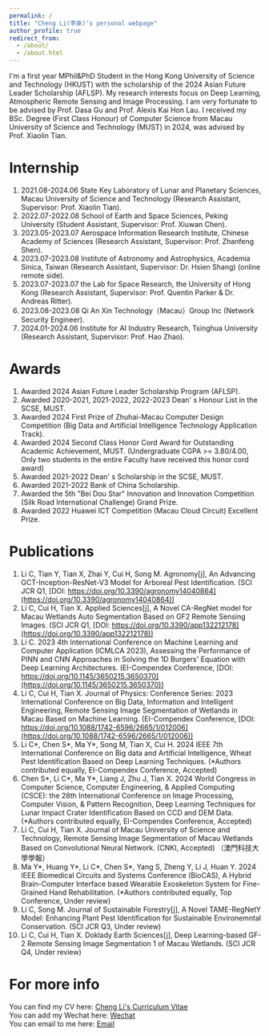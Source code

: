 ```yaml
---
permalink: /
title: "Cheng Li(李承)'s personal webpage"
author_profile: true
redirect_from: 
  - /about/
  - /about.html
---
```


I'm a first year MPhil&PhD Student in the Hong Kong University of Science and Technology (HKUST) with the scholarship of the 2024 Asian Future Leader Scholarship (AFLSP). My research interests focus on Deep Learning, Atmospheric Remote Sensing and Image Processing. I am very fortunate to be advised by Prof. Dasa Gu and Prof. Alexis Kai Hon Lau. I received my BSc. Degree (First Class Honour) of Computer Science from Macau University of Science and Technology (MUST) in 2024, was advised by Prof. Xiaolin Tian.


Internship
======
1. 2021.08-2024.06 State Key Laboratory of Lunar and Planetary Sciences, Macau University of Science and Technology (Research Assistant, Supervisor: Prof. Xiaolin Tian).
2. 2022.07-2022.08 School of Earth and Space Sciences, Peking University (Student Assistant, Supervisor: Prof. Xiuwan Chen).
3. 2023.05-2023.07 Aerospace Information Research Institute, Chinese Academy of Sciences (Research Assistant, Supervisor: Prof. Zhanfeng Shen).
4. 2023.07-2023.08 Institute of Astronomy and Astrophysics, Academia Sinica, Taiwan (Research Assistant, Supervisor: Dr. Hsien Shang) (online remote side).
5. 2023.07-2023.07 the Lab for Space Research, the University of Hong Kong (Research Assistant, Supervisor: Prof. Quentin Parker & Dr. Andreas Ritter).
6. 2023.08-2023.08 Qi An Xin Technology（Macau）Group Inc (Network Security Engineer).
7. 2024.01-2024.06 Institute for AI Industry Research, Tsinghua University (Research Assistant, Supervisor: Prof. Hao Zhao).

Awards
======
1. Awarded 2024 Asian Future Leader Scholarship Program (AFLSP).
2. Awarded 2020-2021, 2021-2022, 2022-2023 Dean' s Honour List in the SCSE, MUST.
3. Awarded 2024 First Prize of Zhuhai-Macau Computer Design Competition (Big Data and Artificial Intelligence Technology Application Track).
4. Awarded 2024 Second Class Honor Cord Award for Outstanding Academic Achievement, MUST. (Undergraduate CGPA >= 3.80/4.00, Only two students in the entire Faculty have received this honor cord award)
5. Awarded 2021-2022 Dean' s Scholarship in the SCSE, MUST.
6. Awarded 2021-2022 Bank of China Scholarship.
7. Awarded the 5th "Bei Dou Star" Innovation and Innovation Competition (Silk Road International Challenge) Grand Prize.
8. Awarded 2022 Huawei ICT Competition (Macau Cloud Circuit) Excellent Prize.

Publications
======
1. Li C, Tian Y, Tian X, Zhai Y, Cui H, Song M. Agronomy[j], An Advancing GCT-Inception-ResNet-V3 Model for Arboreal
Pest Identification. (SCI JCR Q1, [DOI: https://doi.org/10.3390/agronomy14040864](https://doi.org/10.3390/agronomy14040864))
2. Li C, Cui H, Tian X. Applied Sciences[j], A Novel CA-RegNet model for Macau Wetlands Auto Segmentation Based on GF2
Remote Sensing Images. (SCI JCR Q1, [DOI: https://doi.org/10.3390/app132212178](https://doi.org/10.3390/app132212178))
3. Li C. 2023 4th International Conference on Machine Learning and Computer Application (ICMLCA 2023),
Assessing the Performance of PINN and CNN Approaches in Solving the 1D Burgers' Equation with Deep Learning
Architectures. (EI-Compendex Conference, [DOI: https://doi.org/10.1145/3650215.3650370](https://doi.org/10.1145/3650215.3650370))
4. Li C, Cui H, Tian X. Journal of Physics: Conference Series: 2023 International Conference on Big Data, Information and Intelligent Engineering, Remote Sensing
Image Segmentation of Wetlands in Macau Based on Machine Learning. (EI-Compendex Conference, [DOI: https://doi.org/10.1088/1742-6596/2665/1/012006](https://doi.org/10.1088/1742-6596/2665/1/012006))
5. Li C\*, Chen S\*, Ma Y\*, Song M, Tian X, Cui H. 2024 IEEE 7th International Conference on Big data and Artificial Intelligence, Wheat Pest Identification Based on Deep 
Learning Techniques. (\*Authors contributed equally, EI-Compendex Conference, Accepted)
6. Chen S\*, Li C\*, Ma Y\*, Liang J, Zhu J, Tian X. 2024 World Congress in Computer Science, Computer Engineering, & Applied Computing (CSCE): the 28th International Conference on Image Processing, Computer Vision, & Pattern Recognition, Deep Learning Techniques for Lunar Impact Crater Identification Based on CCD and DEM Data. (\*Authors contributed equally, EI-Compendex Conference, Accepted)
7. Li C, Cui H, Tian X. Journal of Macau University of Science and Technology, Remote Sensing Image Segmentation of
Macau Wetlands Based on Convolutional Neural Network. (CNKI, Accepted) （澳門科技大學學報）
8. Ma Y\*, Huang Y\*, Li C\*, Chen S\*, Yang S, Zheng Y, Li J, Huan Y. 2024 IEEE Biomedical Circuits and Systems Conference (BioCAS), A Hybrid Brain-Computer Interface based Wearable Exoskeleton System for Fine-Grained Hand Rehabilitation. (\*Authors contributed equally, Top Conference, Under review)
9. Li C, Song M. Journal of Sustainable Forestry[j], A Novel TAME-RegNetY Model: Enhancing Plant Pest Identification for
Sustainable Environemntal Conservation. (SCI JCR Q3, Under review)
10. Li C, Cui H, Tian X. Doklady Earth Sciences[j], Deep Learning-based GF-2 Remote Sensing Image Segmentation 1 of
Macau Wetlands. (SCI JCR Q4, Under review)

For more info
======
You can find my CV here: [Cheng Li's Curriculum Vitae](../assets/Ccv.pdf)  
You can add my Wechat here: [Wechat](../images/wechat.jpg)  
You can email to me here: [Email](mailto:chengli0323@gmail.com)
